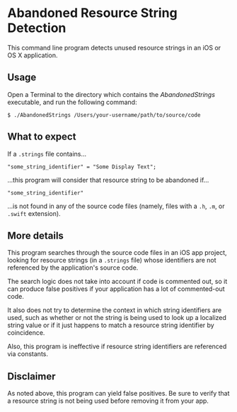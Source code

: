 # Abandoned Resource String Detection
This command line program detects unused resource strings in an iOS or OS X application.

## Usage
Open a Terminal to the directory which contains the *AbandonedStrings* executable, and run the following command:

`$ ./AbandonedStrings /Users/your-username/path/to/source/code`

## What to expect
If a `.strings` file contains… 

`"some_string_identifier" = "Some Display Text";`

…this program will consider that resource string to be abandoned if…

`"some_string_identifier"`

…is not found in any of the source code files (namely, files with a `.h`, `.m`, or `.swift` extension).

## More details
This program searches through the source code files in an iOS app project, looking for resource strings (in a `.strings` file) whose identifiers are not referenced by the application's source code. 

The search logic does not take into account if code is commented out, so it can produce false positives if your application has a lot of commented-out code. 

It also does not try to determine the context in which string identifiers are used, such as whether or not the string is being used to look up a localized string value or if it just happens to match a resource string identifier by coincidence. 

Also, this program is ineffective if resource string identifiers are referenced via constants.

## Disclaimer
As noted above, this program can yield false positives. Be sure to verify that a resource string is not being used before removing it from your app.
